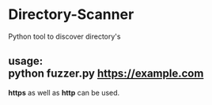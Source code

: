 # Directory-Scanner
Python tool to discover directory's

usage:<br>
python fuzzer.py https://example.com<br>
-----
**https** as well as **http** can be used.
